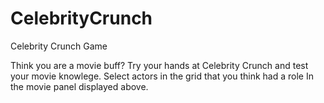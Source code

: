 # CelebrityCrunch
Celebrity Crunch Game 


Think you are a movie buff? Try your hands at Celebrity Crunch and test your movie knowlege. Select actors in the grid that you think had a role 
In the movie panel displayed above. 
